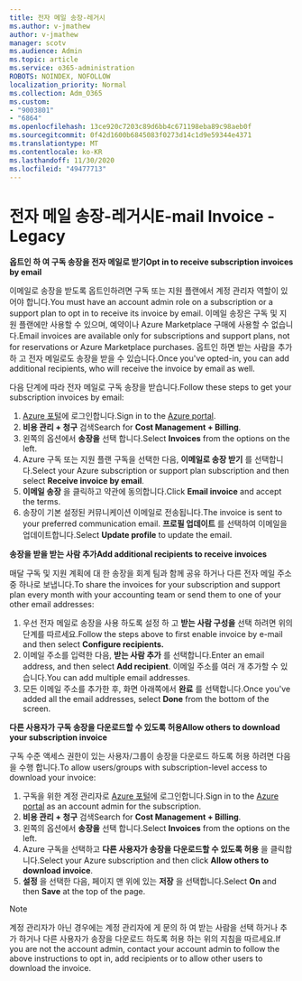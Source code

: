 ```yaml
---
title: 전자 메일 송장-레거시
ms.author: v-jmathew
author: v-jmathew
manager: scotv
ms.audience: Admin
ms.topic: article
ms.service: o365-administration
ROBOTS: NOINDEX, NOFOLLOW
localization_priority: Normal
ms.collection: Adm_O365
ms.custom:
- "9003801"
- "6864"
ms.openlocfilehash: 13ce920c7203c89d6bb4c671198eba89c98aeb0f
ms.sourcegitcommit: 0f42d1600b6845083f0273d14c1d9e59344e4371
ms.translationtype: MT
ms.contentlocale: ko-KR
ms.lasthandoff: 11/30/2020
ms.locfileid: "49477713"
---
```

# <a name="e-mail-invoice---legacy"></a><span data-ttu-id="a4409-102">전자 메일 송장-레거시</span><span class="sxs-lookup"><span data-stu-id="a4409-102">E-mail Invoice - Legacy</span></span>

<span data-ttu-id="a4409-103">**옵트인 하 여 구독 송장을 전자 메일로 받기**</span><span class="sxs-lookup"><span data-stu-id="a4409-103">**Opt in to receive subscription invoices by email**</span></span>

<span data-ttu-id="a4409-104">이메일로 송장을 받도록 옵트인하려면 구독 또는 지원 플랜에서 계정 관리자 역할이 있어야 합니다.</span><span class="sxs-lookup"><span data-stu-id="a4409-104">You must have an account admin role on a subscription or a support plan to opt in to receive its invoice by email.</span></span> <span data-ttu-id="a4409-105">이메일 송장은 구독 및 지원 플랜에만 사용할 수 있으며, 예약이나 Azure Marketplace 구매에 사용할 수 없습니다.</span><span class="sxs-lookup"><span data-stu-id="a4409-105">Email invoices are available only for subscriptions and support plans, not for reservations or Azure Marketplace purchases.</span></span> <span data-ttu-id="a4409-106">옵트인 하면 받는 사람을 추가 하 고 전자 메일로도 송장을 받을 수 있습니다.</span><span class="sxs-lookup"><span data-stu-id="a4409-106">Once you've opted-in, you can add additional recipients, who will receive the invoice by email as well.</span></span>

<span data-ttu-id="a4409-107">다음 단계에 따라 전자 메일로 구독 송장을 받습니다.</span><span class="sxs-lookup"><span data-stu-id="a4409-107">Follow these steps to get your subscription invoices by email:</span></span>

1. <span data-ttu-id="a4409-108">[Azure 포털](https://portal.azure.com/)에 로그인합니다.</span><span class="sxs-lookup"><span data-stu-id="a4409-108">Sign in to the [Azure portal](https://portal.azure.com/).</span></span>
2. <span data-ttu-id="a4409-109">**비용 관리 + 청구** 검색</span><span class="sxs-lookup"><span data-stu-id="a4409-109">Search for **Cost Management + Billing**.</span></span>
3. <span data-ttu-id="a4409-110">왼쪽의 옵션에서 **송장을** 선택 합니다.</span><span class="sxs-lookup"><span data-stu-id="a4409-110">Select **Invoices** from the options on the left.</span></span>
4. <span data-ttu-id="a4409-111">Azure 구독 또는 지원 플랜 구독을 선택한 다음, **이메일로 송장 받기** 를 선택합니다.</span><span class="sxs-lookup"><span data-stu-id="a4409-111">Select your Azure subscription or support plan subscription and then select **Receive invoice by email**.</span></span>
5. <span data-ttu-id="a4409-112">**이메일 송장** 을 클릭하고 약관에 동의합니다.</span><span class="sxs-lookup"><span data-stu-id="a4409-112">Click **Email invoice** and accept the terms.</span></span>
6. <span data-ttu-id="a4409-113">송장이 기본 설정된 커뮤니케이션 이메일로 전송됩니다.</span><span class="sxs-lookup"><span data-stu-id="a4409-113">The invoice is sent to your preferred communication email.</span></span> <span data-ttu-id="a4409-114">**프로필 업데이트** 를 선택하여 이메일을 업데이트합니다.</span><span class="sxs-lookup"><span data-stu-id="a4409-114">Select **Update profile** to update the email.</span></span>

<span data-ttu-id="a4409-115">**송장을 받을 받는 사람 추가**</span><span class="sxs-lookup"><span data-stu-id="a4409-115">**Add additional recipients to receive invoices**</span></span>

<span data-ttu-id="a4409-116">매달 구독 및 지원 계획에 대 한 송장을 회계 팀과 함께 공유 하거나 다른 전자 메일 주소 중 하나로 보냅니다.</span><span class="sxs-lookup"><span data-stu-id="a4409-116">To share the invoices for your subscription and support plan every month with your accounting team or send them to one of your other email addresses:</span></span>

1. <span data-ttu-id="a4409-117">우선 전자 메일로 송장을 사용 하도록 설정 하 고 **받는 사람 구성을** 선택 하려면 위의 단계를 따르세요.</span><span class="sxs-lookup"><span data-stu-id="a4409-117">Follow the steps above to first enable invoice by e-mail and then select **Configure recipients.**</span></span>
2. <span data-ttu-id="a4409-118">이메일 주소를 입력한 다음, **받는 사람 추가** 를 선택합니다.</span><span class="sxs-lookup"><span data-stu-id="a4409-118">Enter an email address, and then select **Add recipient**.</span></span> <span data-ttu-id="a4409-119">이메일 주소를 여러 개 추가할 수 있습니다.</span><span class="sxs-lookup"><span data-stu-id="a4409-119">You can add multiple email addresses.</span></span>
3. <span data-ttu-id="a4409-120">모든 이메일 주소를 추가한 후, 화면 아래쪽에서 **완료** 를 선택합니다.</span><span class="sxs-lookup"><span data-stu-id="a4409-120">Once you've added all the email addresses, select **Done** from the bottom of the screen.</span></span>

<span data-ttu-id="a4409-121">**다른 사용자가 구독 송장을 다운로드할 수 있도록 허용**</span><span class="sxs-lookup"><span data-stu-id="a4409-121">**Allow others to download your subscription invoice**</span></span>

<span data-ttu-id="a4409-122">구독 수준 액세스 권한이 있는 사용자/그룹이 송장을 다운로드 하도록 허용 하려면 다음을 수행 합니다.</span><span class="sxs-lookup"><span data-stu-id="a4409-122">To allow users/groups with subscription-level access to download your invoice:</span></span>

1. <span data-ttu-id="a4409-123">구독을 위한 계정 관리자로 [Azure 포털](https://portal.azure.com/)에 로그인합니다.</span><span class="sxs-lookup"><span data-stu-id="a4409-123">Sign in to the [Azure portal](https://portal.azure.com/) as an account admin for the subscription.</span></span>
2. <span data-ttu-id="a4409-124">**비용 관리 + 청구** 검색</span><span class="sxs-lookup"><span data-stu-id="a4409-124">Search for **Cost Management + Billing**.</span></span>
3. <span data-ttu-id="a4409-125">왼쪽의 옵션에서 **송장을** 선택 합니다.</span><span class="sxs-lookup"><span data-stu-id="a4409-125">Select **Invoices** from the options on the left.</span></span>
4. <span data-ttu-id="a4409-126">Azure 구독을 선택하고 **다른 사용자가 송장을 다운로드할 수 있도록 허용** 을 클릭합니다.</span><span class="sxs-lookup"><span data-stu-id="a4409-126">Select your Azure subscription and then click **Allow others to download invoice**.</span></span>
5. <span data-ttu-id="a4409-127">**설정** 을 선택한 다음, 페이지 맨 위에 있는 **저장** 을 선택합니다.</span><span class="sxs-lookup"><span data-stu-id="a4409-127">Select **On** and then **Save** at the top of the page.</span></span>

> [!NOTE]
<span data-ttu-id="a4409-128">계정 관리자가 아닌 경우에는 계정 관리자에 게 문의 하 여 받는 사람을 선택 하거나 추가 하거나 다른 사용자가 송장을 다운로드 하도록 허용 하는 위의 지침을 따르세요.</span><span class="sxs-lookup"><span data-stu-id="a4409-128">If you are not the account admin, contact your account admin to follow the above instructions to opt in, add recipients or to allow other users to download the invoice.</span></span>
